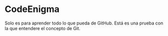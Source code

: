 # CodeEnigma
Solo es para aprender todo lo que pueda de GitHub.
Está es una prueba con la que entendere el concepto de Git.
